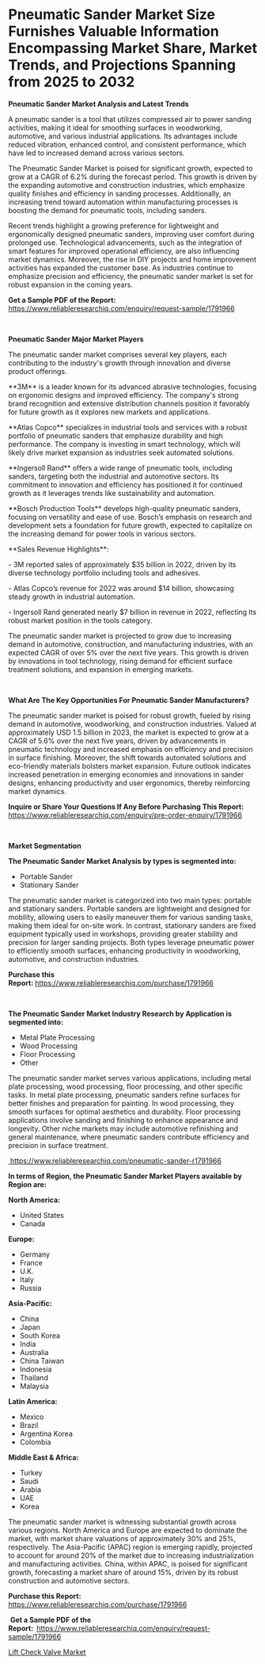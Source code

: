 <p><h1>Pneumatic Sander Market Size Furnishes Valuable Information Encompassing Market Share, Market Trends, and Projections Spanning from 2025 to 2032</h1></p><p><strong>Pneumatic Sander Market Analysis and Latest Trends</strong></p>
<p><p>A pneumatic sander is a tool that utilizes compressed air to power sanding activities, making it ideal for smoothing surfaces in woodworking, automotive, and various industrial applications. Its advantages include reduced vibration, enhanced control, and consistent performance, which have led to increased demand across various sectors.</p><p>The Pneumatic Sander Market is poised for significant growth, expected to grow at a CAGR of 6.2% during the forecast period. This growth is driven by the expanding automotive and construction industries, which emphasize quality finishes and efficiency in sanding processes. Additionally, an increasing trend toward automation within manufacturing processes is boosting the demand for pneumatic tools, including sanders.</p><p>Recent trends highlight a growing preference for lightweight and ergonomically designed pneumatic sanders, improving user comfort during prolonged use. Technological advancements, such as the integration of smart features for improved operational efficiency, are also influencing market dynamics. Moreover, the rise in DIY projects and home improvement activities has expanded the customer base. As industries continue to emphasize precision and efficiency, the pneumatic sander market is set for robust expansion in the coming years.</p></p>
<p><strong>Get a Sample PDF of the Report:&nbsp;</strong> <a href="https://www.reliableresearchiq.com/enquiry/request-sample/1791966?utm_campaign=2122&utm_medium=2&utm_source=Github&utm_content=ia&utm_term=20022025&utm_id=pneumatic-sander">https://www.reliableresearchiq.com/enquiry/request-sample/1791966</a></p>
<p>&nbsp;</p>
<p><strong>Pneumatic Sander Major Market Players</strong></p>
<p><p>The pneumatic sander market comprises several key players, each contributing to the industry's growth through innovation and diverse product offerings. </p><p>**3M** is a leader known for its advanced abrasive technologies, focusing on ergonomic designs and improved efficiency. The company's strong brand recognition and extensive distribution channels position it favorably for future growth as it explores new markets and applications.</p><p>**Atlas Copco** specializes in industrial tools and services with a robust portfolio of pneumatic sanders that emphasize durability and high performance. The company is investing in smart technology, which will likely drive market expansion as industries seek automated solutions.</p><p>**Ingersoll Rand** offers a wide range of pneumatic tools, including sanders, targeting both the industrial and automotive sectors. Its commitment to innovation and efficiency has positioned it for continued growth as it leverages trends like sustainability and automation.</p><p>**Bosch Production Tools** develops high-quality pneumatic sanders, focusing on versatility and ease of use. Bosch’s emphasis on research and development sets a foundation for future growth, expected to capitalize on the increasing demand for power tools in various sectors.</p><p>**Sales Revenue Highlights**:</p><p>- 3M reported sales of approximately $35 billion in 2022, driven by its diverse technology portfolio including tools and adhesives.</p><p>- Atlas Copco’s revenue for 2022 was around $14 billion, showcasing steady growth in industrial automation.</p><p>- Ingersoll Rand generated nearly $7 billion in revenue in 2022, reflecting its robust market position in the tools category.</p><p>The pneumatic sander market is projected to grow due to increasing demand in automotive, construction, and manufacturing industries, with an expected CAGR of over 5% over the next five years. This growth is driven by innovations in tool technology, rising demand for efficient surface treatment solutions, and expansion in emerging markets.</p></p>
<p>&nbsp;</p>
<p><strong>What Are The Key Opportunities For Pneumatic Sander Manufacturers?</strong></p>
<p><p>The pneumatic sander market is poised for robust growth, fueled by rising demand in automotive, woodworking, and construction industries. Valued at approximately USD 1.5 billion in 2023, the market is expected to grow at a CAGR of 5.6% over the next five years, driven by advancements in pneumatic technology and increased emphasis on efficiency and precision in surface finishing. Moreover, the shift towards automated solutions and eco-friendly materials bolsters market expansion. Future outlook indicates increased penetration in emerging economies and innovations in sander designs, enhancing productivity and user ergonomics, thereby reinforcing market dynamics.</p></p>
<p><strong>Inquire or Share Your Questions If Any Before Purchasing This Report:</strong> <a href="https://www.reliableresearchiq.com/enquiry/pre-order-enquiry/1791966?utm_campaign=2122&utm_medium=2&utm_source=Github&utm_content=ia&utm_term=20022025&utm_id=pneumatic-sander">https://www.reliableresearchiq.com/enquiry/pre-order-enquiry/1791966</a></p>
<p>&nbsp;</p>
<p><strong>Market Segmentation</strong></p>
<p><strong>The Pneumatic Sander Market Analysis by types is segmented into:</strong></p>
<p><ul><li>Portable Sander</li><li>Stationary Sander</li></ul></p>
<p><p>The pneumatic sander market is categorized into two main types: portable and stationary sanders. Portable sanders are lightweight and designed for mobility, allowing users to easily maneuver them for various sanding tasks, making them ideal for on-site work. In contrast, stationary sanders are fixed equipment typically used in workshops, providing greater stability and precision for larger sanding projects. Both types leverage pneumatic power to efficiently smooth surfaces, enhancing productivity in woodworking, automotive, and construction industries.</p></p>
<p><strong>Purchase this Report:&nbsp;</strong><a href="https://www.reliableresearchiq.com/purchase/1791966?utm_campaign=2122&utm_medium=2&utm_source=Github&utm_content=ia&utm_term=20022025&utm_id=pneumatic-sander">https://www.reliableresearchiq.com/purchase/1791966</a></p>
<p>&nbsp;</p>
<p><strong>The Pneumatic Sander Market Industry Research by Application is segmented into:</strong></p>
<p><ul><li>Metal Plate Processing</li><li>Wood Processing</li><li>Floor Processing</li><li>Other</li></ul></p>
<p><p>The pneumatic sander market serves various applications, including metal plate processing, wood processing, floor processing, and other specific tasks. In metal plate processing, pneumatic sanders refine surfaces for better finishes and preparation for painting. In wood processing, they smooth surfaces for optimal aesthetics and durability. Floor processing applications involve sanding and finishing to enhance appearance and longevity. Other niche markets may include automotive refinishing and general maintenance, where pneumatic sanders contribute efficiency and precision in surface treatment.</p></p>
<p><a href="https://www.reliableresearchiq.com/pneumatic-sander-r1791966?utm_campaign=2122&utm_medium=2&utm_source=Github&utm_content=ia&utm_term=20022025&utm_id=pneumatic-sander">&nbsp;https://www.reliableresearchiq.com/pneumatic-sander-r1791966</a></p>
<p><strong>In terms of Region, the Pneumatic Sander Market Players available by Region are:</strong></p>
<p>
    <p> <strong> North America: </strong>
        <ul>
            <li>United States</li>
            <li>Canada</li>
        </ul>
        </p> 
    <p> <strong> Europe: </strong>
        <ul>
            <li>Germany</li>
            <li>France</li>
            <li>U.K.</li>
            <li>Italy</li>
            <li>Russia</li>
        </ul>
        </p> 
    <p> <strong> Asia-Pacific: </strong>
        <ul>
            <li>China</li>
            <li>Japan</li>
            <li>South Korea</li>
            <li>India</li>
            <li>Australia</li>
            <li>China Taiwan</li>
            <li>Indonesia</li>
            <li>Thailand</li>
            <li>Malaysia</li>
        </ul>
        </p> 
    <p> <strong> Latin America: </strong>
        <ul>
            <li>Mexico</li>
            <li>Brazil</li>
            <li>Argentina Korea</li>
            <li>Colombia</li>
        </ul>
        </p> 
    <p> <strong> Middle East & Africa: </strong>
        <ul>
            <li>Turkey</li>
            <li>Saudi</li>
            <li>Arabia</li>
            <li>UAE</li>
            <li>Korea</li>
        </ul>
    </p>
    </p>
<p><p>The pneumatic sander market is witnessing substantial growth across various regions. North America and Europe are expected to dominate the market, with market share valuations of approximately 30% and 25%, respectively. The Asia-Pacific (APAC) region is emerging rapidly, projected to account for around 20% of the market due to increasing industrialization and manufacturing activities. China, within APAC, is poised for significant growth, forecasting a market share of around 15%, driven by its robust construction and automotive sectors.</p></p>
<p><strong>Purchase this Report: </strong><a href="https://www.reliableresearchiq.com/purchase/1791966?utm_campaign=2122&utm_medium=2&utm_source=Github&utm_content=ia&utm_term=20022025&utm_id=pneumatic-sander">https://www.reliableresearchiq.com/purchase/1791966</a></p>
<p>&nbsp;<strong>Get a Sample PDF of the Report:&nbsp;&nbsp;</strong><a href="https://www.reliableresearchiq.com/enquiry/request-sample/1791966?utm_campaign=2122&utm_medium=2&utm_source=Github&utm_content=ia&utm_term=20022025&utm_id=pneumatic-sander">https://www.reliableresearchiq.com/enquiry/request-sample/1791966</a></p>
<p><strong></strong></p>
<p><p><a href="https://github.com/FahadAhmed223/Market-Research-Report-List-1/blob/main/lift-check-valve-market.md?utm_campaign=2122&utm_medium=2&utm_source=Github&utm_content=ia&utm_term=20022025&utm_id=pneumatic-sander">Lift Check Valve Market</a></p></p>